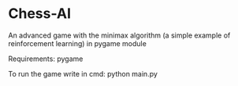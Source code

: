# Chess-AI
An advanced game with the minimax algorithm (a simple example of reinforcement learning) in pygame module

Requirements: pygame

To run the game write in cmd: python main.py
